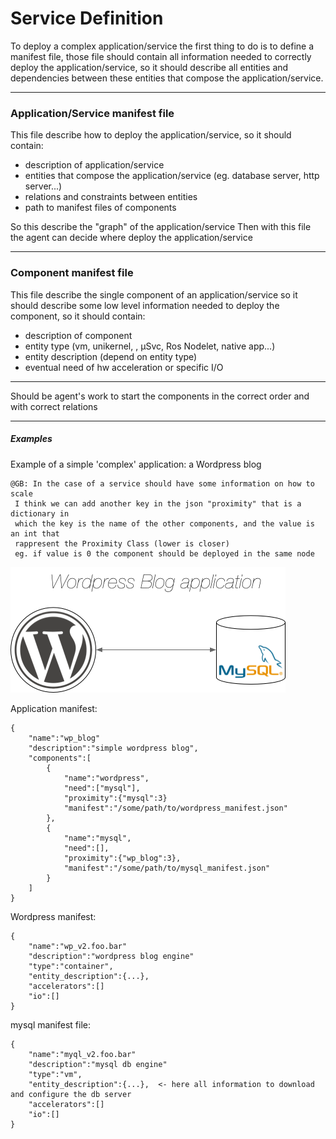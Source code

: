 # Service Definition

To deploy a complex application/service the first thing to do is to define a manifest file,
those file should contain all information needed to correctly deploy the application/service,
so it should describe all entities and dependencies between these entities that compose the application/service.

---

### Application/Service manifest file

This file describe how to deploy the application/service, so it should contain:

- description of application/service
- entities that compose the application/service (eg. database server, http server...)
- relations and constraints between entities
- path to manifest files of components


So this describe the "graph" of the application/service
Then with this file the agent can decide where deploy the application/service

---

### Component manifest file

This file describe the single component of an application/service so it should describe
some low level information needed to deploy the component, so it should contain:

- description of component
- entity type (vm, unikernel, , µSvc, Ros Nodelet, native app...)
- entity description (depend on entity type)
- eventual need of hw acceleration or specific I/O

---

Should be agent's work to start the components in the correct order and with correct relations


---

##### Examples

Example of a simple 'complex' application: a Wordpress blog

    @GB: In the case of a service should have some information on how to scale
     I think we can add another key in the json "proximity" that is a dictionary in
     which the key is the name of the other components, and the value is an int that 
     rappresent the Proximity Class (lower is closer)
     eg. if value is 0 the component should be deployed in the same node
     

![graph](../img/example_service.png)


Application manifest:

    {
        "name":"wp_blog"
        "description":"simple wordpress blog",
        "components":[
            {
                "name":"wordpress",
                "need":["mysql"],
                "proximity":{"mysql":3}
                "manifest":"/some/path/to/wordpress_manifest.json"
            },
            {
                "name":"mysql",
                "need":[],
                "proximity":{"wp_blog":3},
                "manifest":"/some/path/to/mysql_manifest.json"
            }
        ]
    }


Wordpress manifest:

    {
        "name":"wp_v2.foo.bar"
        "description":"wordpress blog engine"
        "type":"container",
        "entity_description":{...},
        "accelerators":[]
        "io":[]
    }

mysql manifest file:

    {
        "name":"myql_v2.foo.bar"
        "description":"mysql db engine"
        "type":"vm",
        "entity_description":{...},  <- here all information to download and configure the db server
        "accelerators":[]
        "io":[]
    }
 